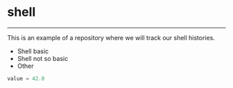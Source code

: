 # shell
-------
This is an example of a repository where we will track our shell histories.

* Shell basic
* Shell not so basic
* Other
```python
value = 42.0
```
